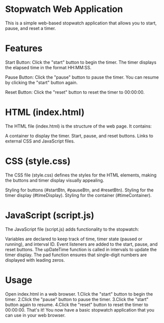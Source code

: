 # Stopwatch Web Application
This is a simple web-based stopwatch application that allows you to start, pause, and reset a timer.

# Features
Start Button: Click the "start" button to begin the timer. The timer displays the elapsed time in the format HH:MM:SS.

Pause Button: Click the "pause" button to pause the timer. You can resume by clicking the "start" button again.

Reset Button: Click the "reset" button to reset the timer to 00:00:00.

# HTML (index.html)
The HTML file (index.html) is the structure of the web page. It contains:

A container to display the timer.
Start, pause, and reset buttons.
Links to external CSS and JavaScript files.
# CSS (style.css)
The CSS file (style.css) defines the styles for the HTML elements, making the buttons and timer display visually appealing.

Styling for buttons (#startBtn, #pauseBtn, and #resetBtn).
Styling for the timer display (#timeDisplay).
Styling for the container (#timeContainer).
# JavaScript (script.js)
The JavaScript file (script.js) adds functionality to the stopwatch:

Variables are declared to keep track of time, timer state (paused or running), and interval ID.
Event listeners are added to the start, pause, and reset buttons.
The upDateTime function is called in intervals to update the timer display.
The pad function ensures that single-digit numbers are displayed with leading zeros.
# Usage
Open index.html in a web browser.
1.Click the "start" button to begin the timer.
2.Click the "pause" button to pause the timer.
3.Click the "start" button again to resume.
4.Click the "reset" button to reset the timer to 00:00:00.
That's it! You now have a basic stopwatch application that you can use in your web browser.

